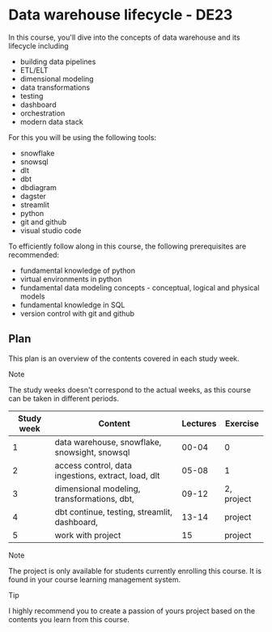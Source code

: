 # Data warehouse lifecycle - DE23

In this course, you'll dive into the concepts of data warehouse and its lifecycle including

- building data pipelines
- ETL/ELT
- dimensional modeling
- data transformations
- testing
- dashboard
- orchestration
- modern data stack

For this you will be using the following tools:

- snowflake
- snowsql
- dlt
- dbt
- dbdiagram
- dagster
- streamlit
- python
- git and github
- visual studio code

To efficiently follow along in this course, the following prerequisites are recommended:

- fundamental knowledge of python
- virtual environments in python
- fundamental data modeling concepts - conceptual, logical and physical models
- fundamental knowledge in SQL
- version control with git and github

## Plan

This plan is an overview of the contents covered in each study week.

> [!NOTE]
> The study weeks doesn't correspond to the actual weeks, as this course can be taken in different periods.

| Study week | Content                                             | Lectures | Exercise   |
| ---------- | --------------------------------------------------- | -------- | ---------- |
| 1          | data warehouse, snowflake, snowsight, snowsql       | 00-04    | 0          |
| 2          | access control, data ingestions, extract, load, dlt | 05-08    | 1          |
| 3          | dimensional modeling, transformations, dbt,         | 09-12    | 2, project |
| 4          | dbt continue, testing, streamlit, dashboard,        | 13-14    | project    |
| 5          | work with project                                   | 15       | project    |

> [!NOTE]
> The project is only available for students currently enrolling this course. It is found in your course learning management system.

> [!TIP]
> I highly recommend you to create a passion of yours project based on the contents you learn from this course.
